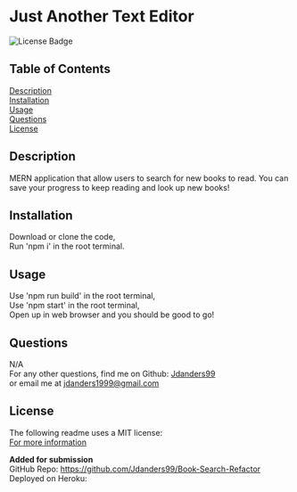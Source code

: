 # Just Another Text Editor
![License Badge](https://img.shields.io/badge/license-MIT-orange)
  
## Table of Contents
[Description](#description)  
[Installation](#installation)  
[Usage](#usage)   
[Questions](#questions)  
[License](#license)  

## Description
MERN application that allow users to search for new books to read. You can save your progress to keep reading and look up new books!

## Installation
Download or clone the code,  
Run 'npm i' in the root terminal.

## Usage
Use 'npm run build' in the root terminal,  
Use 'npm start' in the root terminal,  
Open up in web browser and you should be good to go!

## Questions
N/A  
For any other questions, find me on Github: [Jdanders99](https://github.com/Jdanders99)  
or email me at [jdanders1999@gmail.com](mailto:jdanders1999@gmail.com)

## License
The following readme uses a MIT license:  
[For more information](https://choosealicense.com/licenses/mit/)  

**Added for submission**  
GitHub Repo: https://github.com/Jdanders99/Book-Search-Refactor
Deployed on Heroku: